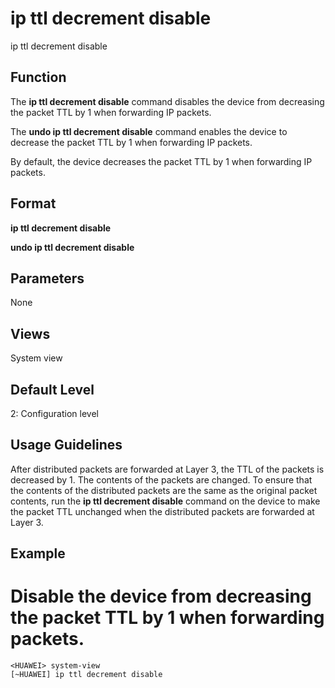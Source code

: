 ip ttl decrement disable
========================

ip ttl decrement disable

Function
--------



The **ip ttl decrement disable** command disables the device from decreasing the packet TTL by 1 when forwarding IP packets.

The **undo ip ttl decrement disable** command enables the device to decrease the packet TTL by 1 when forwarding IP packets.



By default, the device decreases the packet TTL by 1 when forwarding IP packets.


Format
------

**ip ttl decrement disable**

**undo ip ttl decrement disable**


Parameters
----------

None

Views
-----

System view


Default Level
-------------

2: Configuration level


Usage Guidelines
----------------

After distributed packets are forwarded at Layer 3, the TTL of the packets is decreased by 1. The contents of the packets are changed. To ensure that the contents of the distributed packets are the same as the original packet contents, run the **ip ttl decrement disable** command on the device to make the packet TTL unchanged when the distributed packets are forwarded at Layer 3.


Example
-------

# Disable the device from decreasing the packet TTL by 1 when forwarding packets.
```
<HUAWEI> system-view
[~HUAWEI] ip ttl decrement disable

```